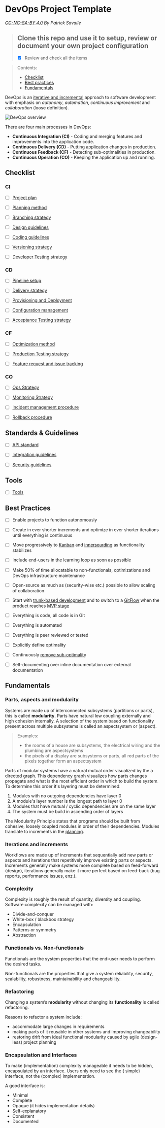 # DevOps Project Template

*[CC-NC-SA-BY 4.0](https://creativecommons.org/licenses/by-nc-sa/4.0/legalcode) By Patrick Savalle*

> ## Clone this repo and use it to setup, review or document your own project configuration 
> - [x] Review and check all the items

> Contents:
>
> - [Checklist](#checklist)
> - [Best practices](#best-practices)
> - [Fundamentals](#fundamentals)

DevOps is an [iterative and incremental](#iterations-and-increments) approach to software development with emphasis on *autonomy*, *automation*, *continuous
improvement* and *collaboration* (loose definition).

![DevOps overview](content/devops-overview.png)

There are four main processes in DevOps:

- **Continuous Integration (CI)** - Coding and merging features and improvements into the application code.
- **Continuous Delivery (CD)** - Putting application changes in production.
- **Continuous Feedback (CF)** - Detecting sub-optimalities in production.
- **Continuous Operation (CO)** - Keeping the application up and running.

## Checklist

### CI

- [ ] [Project plan](content/project-plan.md)

- [ ] [Planning method](content/planning-method.md) 

- [ ] [Branching strategy](content/branching-strategy.md)

- [ ] [Design guidelines](content/design-guidelines.md)

- [ ] [Coding guidelines](content/coding-guidelines.md)

- [ ] [Versioning strategy](content/versioning-strategy.md)
 
- [ ] [Developer Testing strategy](content/developer-testing-strategy.md)


### CD

- [ ] [Pipeline setup](content/pipeline-setup.md)

- [ ] [Delivery strategy](content/delivery-strategy.md)

- [ ] [Provisioning and Deployment](content/provisioning-deployment.md)

- [ ] [Configuration management](content/configuration-management.md)

- [ ] [Acceptance Testing strategy](content/acceptance-testing-strategy.md)


### CF

- [ ] [Optimization method](content/optimization-method.md)

- [ ] [Production Testing strategy](content/production-testing-strategy.md)

- [ ] [Feature request and issue tracking](content/feature-request-issue-tracking.md)


### CO

- [ ] [Ops Strategy](content/operations-setup.md)

- [ ] [Monitoring Strategy](content/monitoring-strategy.md)

- [ ] [Incident management procedure](content/incident-management-procedure.md)

- [ ] [Rollback procedure](content/rollback-strategy.md)

 
## Standards & Guidelines

- [ ] [API standard](content/api-standard.md)

- [ ] [Integration guidelines](content/integration-standard.md)

- [ ] [Security guidelines](content/security-guidelines.md)

## Tools

- [ ] [Tools](content/tools.md)


## Best Practices

- [ ] Enable projects to function autonomously


- [ ] Create in ever shorter increments and optimize in ever shorter iterations until everything is continuous


- [ ] Move progressively to [Kanban](content/planning-method.md#kanban) and [innersourding](https://about.gitlab.com/topics/version-control/what-is-innersource/) as functionality stabilizes


- [ ] Include end-users in the learning loop as soon as possible


- [ ] Make 50% of time allocatable to non-functionals, optimizations and DevOps infrastructure maintenance


- [ ] Open-source as much as (security-wise etc.) possible to allow scaling of collaboration


- [ ] Start with [trunk-based development](content/branching-strategy.md#trunk-based) and to switch to a [GitFlow](content/branching-strategy.md) when the product reaches [MVP stage](content/project-plan.md#minimum-viable-product)


- [ ] Everything is code, all code is in Git


- [ ] Everything is automated


- [ ] Everything is peer reviewed or tested


- [ ] Explicitly define optimality 


- [ ] Continuously [remove sub-optimality](content/optimization-method.md) 


- [ ] Self-documenting over inline documentation over external documentation


## Fundamentals

### Parts, aspects and modularity

Systems are made up of interconnected subsystems (partitions or parts), this is called **modularity**.
Parts have natural low coupling externally and high cohesion internally.
A selection of the system based on functionality present across multiple subsystems is called an aspectsystem or (aspect).

> Examples:
> - the rooms of a house are subsystems, the electrical wiring and the plumbing are aspectsystems
> - the pixels of a display are subsystems or parts, all red parts of the pixels together form an aspectsystem

Parts of modular systems have a natural mutual order visualized by the a directed graph.
This dependency graph visualizes how parts changes propagate and what is the most efficient
order in which to build the system. To determine this order it's layering must be determined:
1. Modules with no outgoing dependencies have layer 0
1. A module's layer number is the longest path to layer 0
1. Modules that have mutual / cyclic dependencies are on the same layer
1. The system must be build in ascending order of layers

The Modularity Principle states that programs should be built from cohesive, loosely coupled modules in order of their
dependencies. Modules translate to increments in the [planning](content/planning-method.md). 

### Iterations and increments

Workflows are made up of increments that sequentially add new parts or aspects and iterations that repetitively improve
existing parts or aspects. Increments generally make systems more complete based on feed-forward (design), iterations generally make it more perfect based on
feed-back (bug reports, performance issues, enz.).

### Complexity

Complexity is roughly the result of quantity, diversity and coupling. Software complexity can be managed with:

- Divide-and-conquer
- White-box / blackbox strategy
- Encapsulation
- Patterns or symmetry
- Abstraction

### Functionals vs. Non-functionals

Functionals are the system properties that the end-user needs to perform the desired tasks.

Non-functionals are the properties that give a system reliability, security, scalability, robustness, maintainability
and changeability.

### Refactoring

Changing a system’s **modularity** without changing its **functionality** is called refactoring.

Reasons to refactor a system include:

- accommodate large changes in requirements
- making parts of it reusable in other systems and improving changeability
- restoring drift from ideal functional modularity caused by agile (design-less) project planning


### Encapsulation and Interfaces

To make (implementation) complexity manageable it needs to be hidden, encapsulated by an interface. Users only need to see the (
simple) interface, not the (complex) implementation.

A good interface is:

- Minimal
- Complete
- Opaque (it hides implementation details)
- Self-explanatory
- Consistent
- Documented

